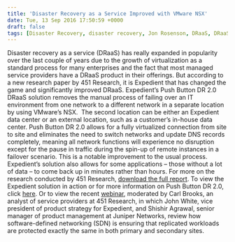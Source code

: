 ```yaml
---
title: 'Disaster Recovery as a Service Improved with VMware NSX'
date: Tue, 13 Sep 2016 17:50:59 +0000
draft: false
tags: [Disaster Recovery, disaster recovery, Jon Rosenson, DRaaS, DRaaS]
---
```


Disaster recovery as a service (DRaaS) has really expanded in popularity over the last couple of years due to the growth of virtualization as a standard process for many enterprises and the fact that most managed service providers have a DRaaS product in their offerings. But according to a new research paper by 451 Research, it is Expedient that has changed the game and significantly improved DRaaS. Expedient’s Push Button DR 2.0 DRaaS solution removes the manual process of failing over an IT environment from one network to a different network in a separate location by using VMware’s NSX.  The second location can be either an Expedient data center or an external location, such as a customer’s in-house data center. Push Button DR 2.0 allows for a fully virtualized connection from site to site and eliminates the need to switch networks and update DNS records completely, meaning all network functions will experience no disruption except for the pause in traffic during the spin-up of remote instances in a failover scenario. This is a notable improvement to the usual process. Expedient’s solution also allows for some applications – those without a lot of data – to come back up in minutes rather than hours. For more on the research conducted by 451 Research, [download the full report](http://go.expedient.com/451Research-DRaaS-NSX). To view the Expedient solution in action or for more information on Push Button DR 2.0, click [here](https://www.expedient.com/services/managed-services/disaster-recovery/push-button-disaster-recovery/). Or to view the recent [webinar](https://www.brighttalk.com/webcast/10363/215483), moderated by Carl Brooks, an analyst of service providers at 451 Research, in which John White, vice president of product strategy for Expedient, and Shishir Agrawal, senior manager of product management at Juniper Networks, review how software-defined networking (SDN) is ensuring that replicated workloads are protected exactly the same in both primary and secondary sites.